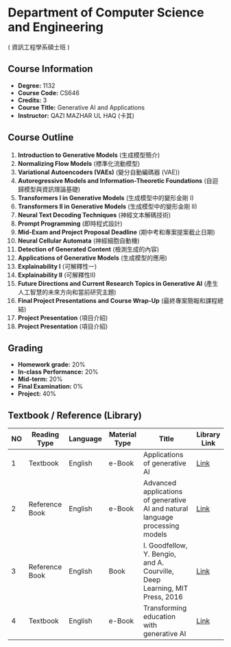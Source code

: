 # Department of Computer Science and Engineering
( 資訊工程學系碩士班 )

## Course Information
- **Degree:** 1132
- **Course Code:** CS646
- **Credits:** 3
- **Course Title:** Generative AI and Applications
- **Instructor:** QAZI MAZHAR UL HAQ (卡其)

## Course Outline
1. **Introduction to Generative Models** (生成模型簡介)
2. **Normalizing Flow Models** (標準化流動模型)
3. **Variational Autoencoders (VAEs)** (變分自動編碼器 (VAE))
4. **Autoregressive Models and Information-Theoretic Foundations** (自迴歸模型與資訊理論基礎)
5. **Transformers I in Generative Models** (生成模型中的變形金剛 I)
6. **Transformers II in Generative Models** (生成模型中的變形金剛 II)
7. **Neural Text Decoding Techniques** (神經文本解碼技術)
8. **Prompt Programming** (即時程式設計)
9. **Mid-Exam and Project Proposal Deadline** (期中考和專案提案截止日期)
10. **Neural Cellular Automata** (神經細胞自動機)
11. **Detection of Generated Content** (檢測生成的內容)
12. **Applications of Generative Models** (生成模型的應用)
13. **Explainability I** (可解釋性一)
14. **Explainability II** (可解釋性II)
15. **Future Directions and Current Research Topics in Generative AI** (產生人工智慧的未來方向和當前研究主題)
16. **Final Project Presentations and Course Wrap-Up** (最終專案簡報和課程總結)
17. **Project Presentation** (項目介紹)
18. **Project Presentation** (項目介紹)

## Grading
- **Homework grade:** 20%
- **In-class Performance:** 20%
- **Mid-term:** 20%
- **Final Examination:** 0%
- **Project:** 40%

## Textbook / Reference (Library)
| NO | Reading Type   | Language | Material Type | Title                                                                 | Library Link |
|----|----------------|----------|---------------|-----------------------------------------------------------------------|--------------|
| 1  | Textbook       | English  | e-Book        | Applications of generative AI                                         | [Link](#)    |
| 2  | Reference Book | English  | e-Book        | Advanced applications of generative AI and natural language processing models | [Link](#)    |
| 3  | Reference Book | English  | Book          | I. Goodfellow, Y. Bengio, and A. Courville, Deep Learning, MIT Press, 2016 | [Link](#)    |
| 4  | Textbook       | English  | e-Book        | Transforming education with generative AI                             | [Link](#)    |